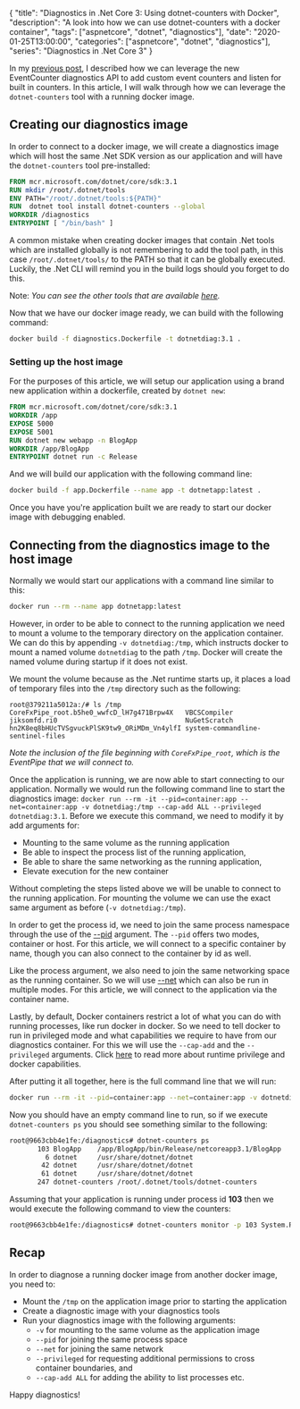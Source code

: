 {
    "title": "Diagnostics in .Net Core 3: Using dotnet-counters with Docker",
    "description": "A look into how we can use dotnet-counters with a docker container",
    "tags": ["aspnetcore", "dotnet", "diagnostics"],
    "date": "2020-01-25T13:00:00",
    "categories": ["aspnetcore", "dotnet", "diagnostics"],
    "series": "Diagnostics in .Net Core 3"
}

In my [previous post](/article/2020/01/diagnostics-in-.net-core-3-event-counters/), I described how we can leverage the new EventCounter diagnostics API to add custom event counters and listen for built in counters. In this article, I will walk through how we can leverage the `dotnet-counters` tool with a running docker image.

<!--more-->

## Creating our diagnostics image

In order to connect to a docker image, we will create a diagnostics image which will host the same .Net SDK version as our application and will have the `dotnet-counters` tool pre-installed:

```dockerfile
FROM mcr.microsoft.com/dotnet/core/sdk:3.1
RUN mkdir /root/.dotnet/tools
ENV PATH="/root/.dotnet/tools:${PATH}"
RUN  dotnet tool install dotnet-counters --global
WORKDIR /diagnostics
ENTRYPOINT [ "/bin/bash" ]
```

A common mistake when creating docker images that contain .Net tools which are installed globally is not remembering to add the tool path, in this case `/root/.dotnet/tools/` to the PATH so that it can be globally executed. Luckily, the .Net CLI will remind you in the build logs should you forget to do this.

Note: _You can see the other tools that are available [here](https://github.com/dotnet/diagnostics/tree/master/src/Tools)._

Now that we have our docker image ready, we can build with the following command:

```bash
docker build -f diagnostics.Dockerfile -t dotnetdiag:3.1 .
```

### Setting up the host image

For the purposes of this article, we will setup our application using a brand new application within a dockerfile, created by `dotnet new`:

```dockerfile
FROM mcr.microsoft.com/dotnet/core/sdk:3.1
WORKDIR /app
EXPOSE 5000
EXPOSE 5001
RUN dotnet new webapp -n BlogApp
WORKDIR /app/BlogApp
ENTRYPOINT dotnet run -c Release
```

And we will build our application with the following command line:

```bash
docker build -f app.Dockerfile --name app -t dotnetapp:latest .
```

Once you have you're application built we are ready to start our docker image with debugging enabled.

## Connecting from the diagnostics image to the host image

Normally we would start our applications with a command line similar to this: 

```bash
docker run --rm --name app dotnetapp:latest
```

However, in order to be able to connect to the running application we need to mount a volume to the temporary directory on the application container. We can do this by appending `-v dotnetdiag:/tmp`, which instructs docker to mount a named volume `dotnetdiag` to the path `/tmp`. Docker will create the named volume during startup if it does not exist.

We mount the volume because as the .Net runtime starts up, it places a load of temporary files into the `/tmp` directory such as the following:

```
root@379211a5012a:/# ls /tmp
CoreFxPipe_root.b5he0_wwfcD_lH7g471Brpw4X   VBCSCompiler                                 
jiksomfd.ri0                                NuGetScratch
hn2K8eq8bHUcTVSgvuckPlSK9tw9_ORiMDm_Vn4ylfI system-commandline-sentinel-files
```

_Note the inclusion of the file beginning with `CoreFxPipe_root`, which is the EventPipe that we will connect to._

Once the application is running, we are now able to start connecting to our application. Normally we would run the following command line to start the diagnostics image: `docker run --rm -it --pid=container:app --net=container:app -v dotnetdiag:/tmp --cap-add ALL --privileged dotnetdiag:3.1`. Before we execute this command, we need to modify it by add arguments for:

- Mounting to the same volume as the running application
- Be able to inspect the process list of the running application,
- Be able to share the same networking as the running application,
- Elevate execution for the new container

Without completing the steps listed above we will be unable to connect to the running application. For mounting the volume we can use the exact same argument as before (`-v dotnetdiag:/tmp`). 

In order to get the process id, we need to join the same process namespace through the use of the [--pid](https://docs.docker.com/engine/reference/run/#pid-settings---pid) argument. The `--pid` offers two modes, container or host. For this article, we will connect to a specific container by name, though you can also connect to the container by id as well.

Like the process argument, we also need to join the same networking space as the running container. So we will use [--net](https://docs.docker.com/engine/reference/run/#network-settings) which can also be run in multiple modes. For this article, we will connect to the application via the container name.

Lastly, by default, Docker containers restrict a lot of what you can do with running processes, like run docker in docker. So we need to tell docker to run in privileged mode and what capabilities we require to have from our diagnostics container. For this we will use the `--cap-add` and the `--privileged` arguments. Click [here](https://docs.docker.com/engine/reference/run/#runtime-privilege-and-linux-capabilities) to read more about runtime privilege and docker capabilities.

After putting it all together, here is the full command line that we will run:

```bash
docker run --rm -it --pid=container:app --net=container:app -v dotnetdiag:/tmp --cap-add ALL --privileged dotnetdiag:3.1
```

Now you should have an empty command line to run, so if we execute `dotnet-counters ps` you should see something similar to the following:

```bash
root@9663cbb4e1fe:/diagnostics# dotnet-counters ps
       103 BlogApp    /app/BlogApp/bin/Release/netcoreapp3.1/BlogApp
         6 dotnet     /usr/share/dotnet/dotnet
        42 dotnet     /usr/share/dotnet/dotnet
        61 dotnet     /usr/share/dotnet/dotnet
       247 dotnet-counters /root/.dotnet/tools/dotnet-counters
```

Assuming that your application is running under process id **103** then we would execute the following command to view the counters:

```bash
root@9663cbb4e1fe:/diagnostics# dotnet-counters monitor -p 103 System.Runtime Microsoft.AspNetCore.Hosting
```

## Recap

In order to diagnose a running docker image from another docker image, you need to:

- Mount the `/tmp` on the application image prior to starting the application
- Create a diagnostic image with your diagnostics tools
- Run your diagnostics image with the following arguments:
    - `-v` for mounting to the same volume as the application image
    - `--pid` for joining the same process space
    - `--net` for joining the same network
    - `--privileged` for requesting additional permissions to cross container boundaries, and
    - `--cap-add ALL` for adding the ability to list processes etc.

Happy diagnostics!